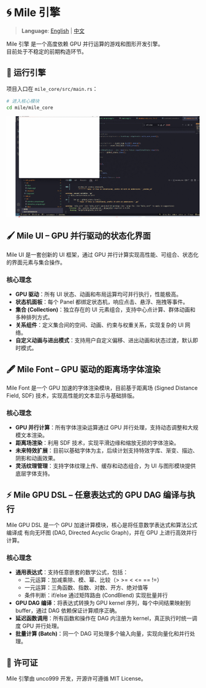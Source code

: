# 🌀 Mile 引擎
> **Language**: [English](#README) | [中文](#README_zh)

Mile 引擎 是一个高度依赖 GPU 并行运算的游戏和图形开发引擎。  
目前处于不稳定的前期构造环节。

## 🚀 运行引擎
项目入口在 `mile_core/src/main.rs`：

```bash
# 进入核心模块
cd mile/mile_core
```

![Demo GIF](https://github.com/unco999/mile/blob/master/markdown/01.gif)

## 🖌 Mile UI – GPU 并行驱动的状态化界面
Mile UI 是一套创新的 UI 框架，通过 GPU 并行计算实现高性能、可组合、状态化的界面元素与集合操作。

### 核心理念
- **GPU 驱动**：所有 UI 状态、动画和布局运算均可并行执行，性能极高。
- **状态机面板**：每个 Panel 都绑定状态机，响应点击、悬浮、拖拽等事件。
- **集合 (Collection)**：独立存在的 UI 元素组合，支持中心点计算、群体动画和多种排列方式。
- **关系组件**：定义集合间的空间、动画、约束与权重关系，实现复杂的 UI 网络。
- **自定义动画与进出模式**：支持用户自定义偏移、进出动画和状态过渡，默认即时模式。

## 🖋 Mile Font – GPU 驱动的距离场字体渲染
Mile Font 是一个 GPU 加速的字体渲染模块，目前基于距离场 (Signed Distance Field, SDF) 技术，实现高性能的文本显示与基础排版。

### 核心理念
- **GPU 并行计算**：所有字体渲染运算通过 GPU 并行处理，支持动态调整和大规模文本渲染。
- **距离场渲染**：利用 SDF 技术，实现平滑边缘和缩放无损的字体渲染。
- **未来特效扩展**：目前以基础字体为主，后续计划支持特效字库、渐变、描边、阴影和动画效果。
- **灵活纹理管理**：支持字体纹理上传、缓存和动态组合，为 UI 与图形模块提供底层字体支持。

## ⚡ Mile GPU DSL – 任意表达式的 GPU DAG 编译与执行
Mile GPU DSL 是一个 GPU 加速计算模块，核心是将任意数学表达式和算法公式编译成 有向无环图 (DAG, Directed Acyclic Graph)，并在 GPU 上进行高效并行计算。

### 核心理念
- **通用表达式**：支持任意嵌套的数学公式，包括：
  - 二元运算：加减乘除、模、幂、比较（> >= < <= == !=）
  - 一元运算：三角函数、指数、对数、开方、绝对值等
  - 条件判断：if/else 通过矩阵路由 (CondBlend) 实现批量并行
- **GPU DAG 编译**：将表达式转换为 GPU kernel 序列，每个中间结果映射到 buffer，通过 DAG 依赖保证计算顺序正确。
- **延迟函数调用**：所有函数和操作在 DAG 内注册为 kernel，真正执行时统一调度 GPU 并行处理。
- **批量计算 (Batch)**：同一个 DAG 可处理多个输入向量，实现向量化和并行处理。

## 📄 许可证
Mile 引擎由 unco999 开发，开源许可遵循 MIT License。